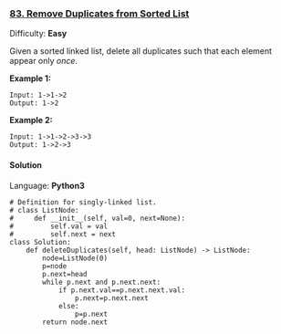 ### [83\. Remove Duplicates from Sorted List](https://leetcode.com/problems/remove-duplicates-from-sorted-list/)

Difficulty: **Easy**


Given a sorted linked list, delete all duplicates such that each element appear only _once_.

**Example 1:**

```
Input: 1->1->2
Output: 1->2
```

**Example 2:**

```
Input: 1->1->2->3->3
Output: 1->2->3
```


#### Solution

Language: **Python3**

```python3
# Definition for singly-linked list.
# class ListNode:
#     def __init__(self, val=0, next=None):
#         self.val = val
#         self.next = next
class Solution:
    def deleteDuplicates(self, head: ListNode) -> ListNode:
        node=ListNode(0)
        p=node
        p.next=head
        while p.next and p.next.next:
            if p.next.val==p.next.next.val:
                p.next=p.next.next
            else:
                p=p.next
        return node.next
```